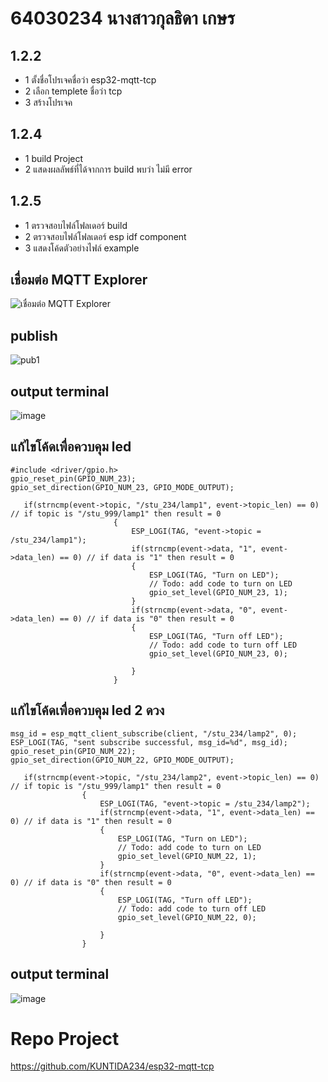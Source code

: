 # 64030234 นางสาวกุลธิดา  เกษร

## 1.2.2 
- 1 ตั้งชื่อโปรเจคชื่อว่า esp32-mqtt-tcp
- 2 เลือก templete ชื่อว่า tcp
- 3 สร้างโปรเจค

## 1.2.4
- 1 build Project
- 2 แสดงผลลัพธ์ที่ได้จากการ build พบว่า ไม่มี error

 ## 1.2.5
  - 1 ตรวจสอบไฟล์โฟลเดอร์ build
  - 2 ตรวจสอบไฟล์โฟลเดอร์ esp idf component
  - 3 แสดงโค้ดตัวอย่างไฟล์ example

  ## เชื่อมต่อ MQTT Explorer
![เชื่อมต่อ MQTT Explorer](https://github.com/KUNTIDA234/MQTT_Lab_II/assets/115066215/13ec1584-47f8-4090-9a3f-21b3ff737cd1)

## publish 
![pub1](https://github.com/KUNTIDA234/MQTT_Lab_II/assets/115066215/b442814c-8266-4fd5-977b-8d8695996b2d)

## output terminal
![image](https://github.com/KUNTIDA234/MQTT_Lab_II/assets/115066215/90776f8a-57f6-4fa6-ae07-6e0515ca1ed8)

## แก้ไขโค้ดเพื่อควบคุม led
```
#include <driver/gpio.h>
gpio_reset_pin(GPIO_NUM_23);
gpio_set_direction(GPIO_NUM_23, GPIO_MODE_OUTPUT);
```
```
   if(strncmp(event->topic, "/stu_234/lamp1", event->topic_len) == 0)  // if topic is "/stu_999/lamp1" then result = 0
                       {
                           ESP_LOGI(TAG, "event->topic = /stu_234/lamp1");
                           if(strncmp(event->data, "1", event->data_len) == 0) // if data is "1" then result = 0
                           {
                               ESP_LOGI(TAG, "Turn on LED");
                               // Todo: add code to turn on LED
                               gpio_set_level(GPIO_NUM_23, 1);
                           }
                           if(strncmp(event->data, "0", event->data_len) == 0) // if data is "0" then result = 0
                           {
                               ESP_LOGI(TAG, "Turn off LED");
                               // Todo: add code to turn off LED
                               gpio_set_level(GPIO_NUM_23, 0);

                           }
                       }
```
## แก้ไขโค้ดเพื่อควบคุม led 2 ดวง
```
msg_id = esp_mqtt_client_subscribe(client, "/stu_234/lamp2", 0);
ESP_LOGI(TAG, "sent subscribe successful, msg_id=%d", msg_id);
gpio_reset_pin(GPIO_NUM_22);
gpio_set_direction(GPIO_NUM_22, GPIO_MODE_OUTPUT);
```
```
   if(strncmp(event->topic, "/stu_234/lamp2", event->topic_len) == 0)  // if topic is "/stu_999/lamp1" then result = 0
                {
                    ESP_LOGI(TAG, "event->topic = /stu_234/lamp2");
                    if(strncmp(event->data, "1", event->data_len) == 0) // if data is "1" then result = 0
                    {
                        ESP_LOGI(TAG, "Turn on LED");
                        // Todo: add code to turn on LED
                        gpio_set_level(GPIO_NUM_22, 1);
                    }
                    if(strncmp(event->data, "0", event->data_len) == 0) // if data is "0" then result = 0
                    {
                        ESP_LOGI(TAG, "Turn off LED");
                        // Todo: add code to turn off LED
                        gpio_set_level(GPIO_NUM_22, 0);

                    }
                }

```
## output terminal
![image](https://github.com/KUNTIDA234/MQTT_Lab_II/assets/115066215/fb023bdd-8a91-475d-bfd6-29c817076445)

# Repo Project

https://github.com/KUNTIDA234/esp32-mqtt-tcp
